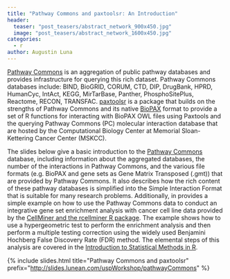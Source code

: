 ```yaml
---
title: "Pathway Commons and paxtoolsr: An Introduction"
header:
  teaser: "post_teasers/abstract_network_900x450.jpg"
  image: "post_teasers/abstract_network_1600x450.jpg"
categories:
  - r
author: Augustin Luna  
---
```


[Pathway Commons](http://www.pathwaycommons.org/) is an aggregation of public pathway databases and provides infrastructure for querying this rich dataset. Pathway Commons databases include: BIND, BioGRID, CORUM, CTD, DIP, DrugBank, HPRD, HumanCyc, IntAct, KEGG, MirTarBase, Panther, PhosphoSitePlus, Reactome, RECON, TRANSFAC. [paxtoolsr](https://bioconductor.org/packages/release/bioc/html/paxtoolsr.html) is a package that builds on the strengths of Pathway Commons and its native [BioPAX](http://biopax.org/) format to provide a set of R functions for interacting with BioPAX OWL files using Paxtools and the querying Pathway Commons (PC) molecular interaction database that are hosted by the Computational Biology Center at Memorial Sloan-Kettering Cancer Center (MSKCC).

The slides below give a basic introduction to the [Pathway Commons](http://pathwaycommons.org/) database, including information about the aggregated databases, the number of the interactions in Pathway Commons, and the various file formats (e.g. BioPAX and gene sets as Gene Matrix Transposed (.gmt)) that are provided by Pathway Commons. It also describes how the rich content of these pathway databases is simplified into the Simple Interaction Format that is suitable for many research problems. Additionally, in provides a simple example on how to use the Pathway Commons data to conduct an integrative gene set enrichment analysis with cancer cell line data provided by the [CellMiner and the rcellminer R package](http://blog.lunean.com/2016/01/18/introduction-to-cellminer-and-rcellminer/). The example shows how to use a hypergeometric test to perform the enrichment analysis and then perform a multiple testing correction using the widely used Benjamini Hochberg False Discovery Rate (FDR) method. The elemental steps of this analysis are covered in the [Introduction to Statistical Methods in R](http://blog.lunean.com/2016/01/18/introduction-to-statistical-methods-in-r/).

{% include slides.html
  title="Pathway Commons and paxtoolsr"
  prefix="http://slides.lunean.com/uspWorkshop/pathwayCommons"
%}

